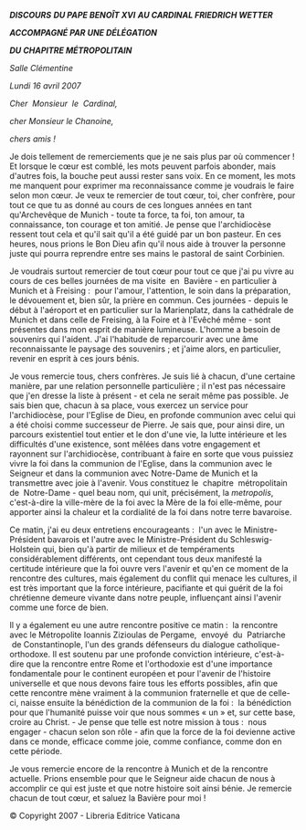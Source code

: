 ***DISCOURS*** ***DU PAPE BENOÎT XVI*** ***AU CARDINAL FRIEDRICH WETTER***

***ACCOMPAGNÉ PAR UNE DÉLÉGATION***

***DU CHAPITRE MÉTROPOLITAIN***

*Salle Clémentine*

*Lundi 16 avril 2007*

*Cher  Monsieur  le  Cardinal,*

*cher Monsieur le Chanoine,*

*chers amis !*

Je dois tellement de remerciements que je ne sais plus par où commencer ! Et lorsque le cœur est comblé, les mots peuvent parfois abonder, mais d'autres fois, la bouche peut aussi rester sans voix. En ce moment, les mots me manquent pour exprimer ma reconnaissance comme je voudrais le faire selon mon cœur. Je veux te remercier de tout cœur, toi, cher confrère, pour tout ce que tu as donné au cours de ces longues années en tant qu'Archevêque de Munich - toute ta force, ta foi, ton amour, ta connaissance, ton courage et ton amitié. Je pense que l'archidiocèse ressent tout cela et qu'il sait qu'il a été guidé par un bon pasteur. En ces heures, nous prions le Bon Dieu afin qu'il nous aide à trouver la personne juste qui pourra reprendre entre ses mains le pastoral de saint Corbinien.

Je voudrais surtout remercier de tout cœur pour tout ce que j'ai pu vivre au cours de ces belles journées de ma visite  en  Bavière - en particulier à Munich et à Freising :  pour l'amour, l'attention, le soin dans la préparation, le dévouement et, bien sûr, la prière en commun. Ces journées - depuis le début à l'aéroport et en particulier sur la Marienplatz, dans la cathédrale de Munich et dans celle de Freising, à la Foire et à l'Evêché même - sont présentes dans mon esprit de manière lumineuse. L'homme a besoin de souvenirs qui l'aident. J'ai l'habitude de reparcourir avec une âme reconnaissante le paysage des souvenirs ; et j'aime alors, en particulier, revenir en esprit à ces jours bénis.

Je vous remercie tous, chers confrères. Je suis lié à chacun, d'une certaine manière, par une relation personnelle particulière ; il n'est pas nécessaire que j'en dresse la liste à présent - et cela ne serait même pas possible. Je sais bien que, chacun à sa place, vous exercez un service pour l'archidiocèse, pour l'Eglise de Dieu, en profonde communion avec celui qui a été choisi comme successeur de Pierre. Je sais que, pour ainsi dire, un parcours existentiel tout entier et le don d'une vie, la lutte intérieure et les difficultés d'une existence, sont mêlées dans votre engagement et rayonnent sur l'archidiocèse, contribuant à faire en sorte que vous puissiez vivre la foi dans la communion de l'Eglise, dans la communion avec le Seigneur et dans la communion avec Notre-Dame de Munich et la transmettre avec joie à l'avenir. Vous constituez le  chapitre  métropolitain  de  Notre-Dame - quel beau nom, qui unit, précisément, la *metropolis*, c'est-à-dire la ville-mère de la foi avec la Mère de la foi elle-même, pour apporter ainsi la chaleur et la cordialité de la foi dans notre terre bavaroise.

Ce matin, j'ai eu deux entretiens encourageants :  l'un avec le Ministre-Président bavarois et l'autre avec le Ministre-Président du Schleswig-Holstein qui, bien qu'à partir de milieux et de tempéraments considérablement différents, ont cependant tous deux manifesté la certitude intérieure que la foi ouvre vers l'avenir et qu'en ce moment de la rencontre des cultures, mais également du conflit qui menace les cultures, il est très important que la force intérieure, pacifiante et qui guérit de la foi chrétienne demeure vivante dans notre peuple, influençant ainsi l'avenir comme une force de bien.

Il y a également eu une autre rencontre positive ce matin :  la rencontre avec le Métropolite Ioannis Zizioulas de Pergame,  envoyé  du  Patriarche  de Constantinople, l'un des grands défenseurs du dialogue catholique-orthodoxe. Il est soutenu par une profonde conviction intérieure, c'est-à-dire que la rencontre entre Rome et l'orthodoxie est d'une importance fondamentale pour le continent européen et pour l'avenir de l'histoire universelle et que nous devons faire tous les efforts possibles, afin que cette rencontre mène vraiment à la communion fraternelle et que de celle-ci, naisse ensuite la bénédiction de la communion de la foi :  la bénédiction pour que l'humanité puisse voir que nous sommes « un » et, sur cette base, croire au Christ. - Je pense que telle est notre mission à tous :  nous engager - chacun selon son rôle - afin que la force de la foi devienne active dans ce monde, efficace comme joie, comme confiance, comme don en cette période.

Je vous remercie encore de la rencontre à Munich et de la rencontre actuelle. Prions ensemble pour que le Seigneur aide chacun de nous à accomplir ce qui est juste et que notre histoire soit ainsi bénie. Je remercie chacun de tout cœur, et saluez la Bavière pour moi !

© Copyright 2007 - Libreria Editrice Vaticana